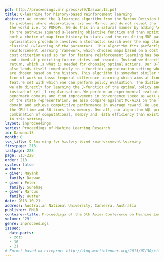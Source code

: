 ```yaml
---
pdf: http://proceedings.mlr.press/v29/Daswani13.pdf
title: Q-learning for history-based reinforcement learning
abstract: We extend the Q-learning algorithm from the Markov Decision Process setting
  to problems where observations are non-Markov and do not reveal the full state of
  the world i.e. to POMDPs. We do this in a natural manner by adding \ell_0 regularisation
  to the pathwise squared Q-learning objective function and then optimise this over
  both a choice of map from history to states and the resulting MDP parameters. The
  optimisation procedure involves a stochastic search over the map class nested with
  classical Q-learning of the parameters. This algorithm fits perfectly into the feature
  reinforcement learning framework, which chooses maps based on a cost criteria. The
  cost criterion used so far for feature reinforcement learning has been model-based
  and aimed at predicting future states and rewards. Instead we directly predict the
  return, which is what is needed for choosing optimal actions. Our Q-learning criteria
  also lends itself immediately to a function approximation setting where features
  are chosen based on the history. This algorithm is somewhat similar to the recent
  line of work on lasso temporal difference learning which aims at finding a small
  feature set with which one can perform policy evaluation. The distinction is that
  we aim directly for learning the Q-function of the optimal policy and we use \ell_0
  instead of \ell_1 regularisation. We perform an experimental evaluation on classical
  benchmark domains and find improvement in convergence speed as well as in economy
  of the state representation. We also compare against MC-AIXI on the large Pocman
  domain and achieve competitive performance in average reward. We use less than half
  the CPU time and 36 times less memory. Overall, our algorithm hQL provides a better
  combination of computational, memory and  data efficiency than existing algorithms
  in this setting.
layout: inproceedings
series: Proceedings of Machine Learning Research
id: Daswani13
month: 0
tex_title: Q-learning for history-based reinforcement learning
firstpage: 213
lastpage: 228
page: 213-228
order: 213
cycles: false
author:
- given: Mayank
  family: Daswani
- given: Peter
  family: Sunehag
- given: Marcus
  family: Hutter
date: 2013-10-21
address: Australian National University, Canberra, Australia
publisher: PMLR
container-title: Proceedings of the 5th Asian Conference on Machine Learning
volume: '29'
genre: inproceedings
issued:
  date-parts:
  - 2013
  - 10
  - 21
# Format based on citeproc: http://blog.martinfenner.org/2013/07/30/citeproc-yaml-for-bibliographies/
---
```

